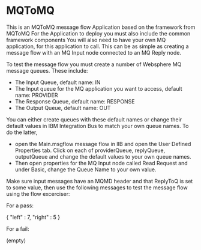 # MQToMQ

This is an MQToMQ message flow Application based on the framework from MQToMQ 
For the Application to deploy you must also include the common framework components 
You will also need to have your own MQ application, for this application to call. This can be as simple as creating a message flow with an MQ Input node connected to an MQ Reply node.

To test the message flow you must create a number of Websphere MQ message queues. These include:
- The Input Queue, default name: IN
- The Input queue for the MQ application you want to access, default name: PROVIDER
- The Response Queue, default name: RESPONSE
- The Output Queue, default name: OUT

You can either create queues with these default names or change their default values in IBM Integration Bus to match your own queue names. To do the latter, 
- open the Main.msgflow message flow in IIB and open the User Defined Properties tab. Click on each of providerQueue, replyQueue, outputQueue and change the default values to your own queue names. 
- Then open properties for the MQ Input node called Read Request and under Basic, change the Queue Name to your own value.

Make sure input messages have an MQMD header and that ReplyToQ is set to some value, then use the following messages to test the message flow using the flow excerciser:

For a pass:

{
	"left" : 7,
	"right" : 5
}

For a fail:

(empty)
